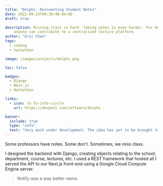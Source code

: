 ```yaml
---
title: "Dolphi: Reinventing Student Notes"
date: 2022-09-23T00:38:48-04:00
draft: true

description: Missing class is hard. Taking notes is even harder. For HopHacks, my team made the Wikipedia for college classes, where 
    anyone can contribute to a centralized lecture platform. 
author: "Eric Chen"
tags:
  - coding
  - hackathon

image: /images/projects/dolphi.png

toc: false

badges: 
  - Django
  - Next.js
  - Hackathon

links:
  - icon: fa fa-info-circle
    url: https://devpost.com/software/dolphi

banner:
  include: true
  type: "info"
  text: "Very much under development. The idea has yet to be brought to its potential." 
---
```


Some professors have notes. Some don't. Sometimes, we miss class. 

I designed the backend with Django, creating objects relating to the school, department, course, lectures, etc. I used a REST framework that hosted all 
I served the API to our Next.js front-end using a Google Cloud Compute Engine server. 

> Notify was a way better name. 
